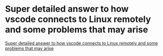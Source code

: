 # Super detailed answer to how vscode connects to Linux remotely and some problems that may arise
[Super detailed answer to how vscode connects to Linux remotely and some problems that may arise](https://aiwithcloud.com/2022/09/16/super_detailed_answer_to_how_vscode_connects_to_linux_remotely_and_some_problems_that_may_arise/)